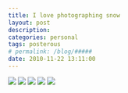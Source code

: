 ```yaml
---
title: I love photographing snow
layout: post
description:  
categories: personal
tags: posterous
# permalink: /blog/#####
date: 2010-11-22 13:11:00
---
```


![](/img/blog/2010/11/17770447-IMG_0564.jpg)
![](/img/blog/2010/11/17770449-IMG_0567.jpg)
![](/img/blog/2010/11/17770444-IMG_0581.jpg)
![](/img/blog/2010/11/17770445-IMG_0584.jpg)
![](/img/blog/2010/11/17770448-IMG_0587.jpg)